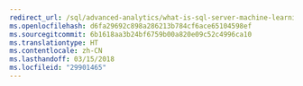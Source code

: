 ```yaml
---
redirect_url: /sql/advanced-analytics/what-is-sql-server-machine-learning
ms.openlocfilehash: d6fa29692c898a286213b784cf6ace65104598ef
ms.sourcegitcommit: 6b1618aa3b24bf6759b00a820e09c52c4996ca10
ms.translationtype: HT
ms.contentlocale: zh-CN
ms.lasthandoff: 03/15/2018
ms.locfileid: "29901465"
---
```

